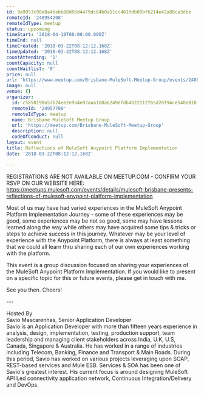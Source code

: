 ```yaml
---
id: 9a9953c98e8a4bebb88d66d4479dc84b0a51cc461fdb09bf6214e42a88ca3dbe
remoteId: '248954208'
remoteIdType: meetup
status: upcoming
timeStart: '2018-04-19T08:00:00.000Z'
timeEnd: null
timeCreated: '2018-03-22T08:12:12.168Z'
timeUpdated: '2018-03-22T08:12:12.168Z'
countAttending: '1'
countCapacity: null
countWaitlist: '0'
price: null
url: 'https://www.meetup.com/Brisbane-MuleSoft-Meetup-Group/events/248954208/'
image: null
venue: {}
organizer:
  id: c5858190a57624ee2e9a4e87aaa1b8a6249efdb4b22112f65d28f94ce548e818
  remoteId: '24957700'
  remoteIdType: meetup
  name: Brisbane MuleSoft Meetup Group
  url: 'https://meetup.com/Brisbane-MuleSoft-Meetup-Group'
  description: null
  codeOfConduct: null
layout: event
title: Reflections of MuleSoft Anypoint Platform Implementation
date: '2018-03-22T08:12:12.168Z'

---
```

<p>REGISTRATIONS ARE NOT AVAILABLE ON MEETUP.COM - CONFIRM YOUR RSVP ON OUR WEBSITE HERE:<br/><a href="https://meetups.mulesoft.com/events/details/mulesoft-brisbane-presents-reflections-of-mulesoft-anypoint-platform-implementation" class="linkified">https://meetups.mulesoft.com/events/details/mulesoft-brisbane-presents-reflections-of-mulesoft-anypoint-platform-implementation</a></p> <p>Most of us may have had varied experiences in the MuleSoft Anypoint Platform Implementation Journey - some of these experiences may be good, some experiences may be not so good, some may have lessons learned along the way while others may have acquired some tips &amp; tricks or steps to achieve success in this journey. Whatever may be your level of experience with the Anypoint Platform, there is always at least something that we could all learn thru sharing each of our own experiences working with the platform.</p> <p>This event is a group discussion focused on sharing your experiences of the MuleSoft Anypoint Platform Implementation. If you would like to present on a specific topic for this or future events, please get in touch with me.</p> <p>See you then. Cheers!</p> <p>---</p> <p>Hosted By<br/>Savio Mascarenhas, Senior Application Developer<br/>Savio is an Application Developer with more than fifteen years experience in analysis, design, implementation, testing, production support, team leadership and managing client stakeholders across India, U.K, U.S, Canada, Singapore &amp; Australia. He has worked in a range of industries including Telecom, Banking, Finance and Transport &amp; Main Roads. During this period, Savio has worked on various projects leveraging upon SOAP, REST-based services and Mule ESB. Services &amp; SOA has been one of Savio's greatest interest. His current focus is around designing MuleSoft API Led connectivity application network, Continuous Integration/Delivery and DevOps.</p>
